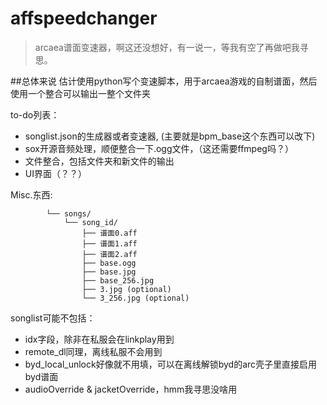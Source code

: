 # affspeedchanger
>arcaea谱面变速器，啊这还没想好，有一说一，等我有空了再做吧我寻思。

##总体来说
估计使用python写个变速脚本，用于arcaea游戏的自制谱面，然后使用一个整合可以输出一整个文件夹

to-do列表：
- songlist.json的生成器或者变速器, (主要就是bpm_base这个东西可以改下)
- sox开源音频处理，顺便整合一下.ogg文件，（这还需要ffmpeg吗？）
- 文件整合，包括文件夹和新文件的输出
- UI界面（？？）

Misc.东西:
```
        └── songs/
            └── song_id/
                ├── 谱面0.aff
                ├── 谱面1.aff
                ├── 谱面2.aff
                ├── base.ogg
                ├── base.jpg
                ├── base_256.jpg
                ├── 3.jpg (optional)
                └── 3_256.jpg (optional)
```
songlist可能不包括：
- idx字段，除非在私服会在linkplay用到
- remote_dl同理，离线私服不会用到
- byd_local_unlock好像就不用填，可以在离线解锁byd的arc壳子里直接启用byd谱面
- audioOverride & jacketOverride，hmm我寻思没啥用
